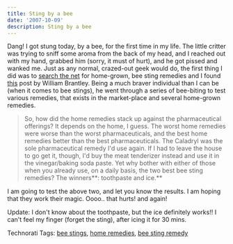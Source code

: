```yaml
---
title: Sting by a bee
date: '2007-10-09'
description: Sting by a bee
---
```


Dang! I got stung today, by a bee, for the first time in my life. The little critter was trying to sniff some aroma from the back of my head, and I reached out with my hand, grabbed him (sorry, it must of hurt), and he got pissed and wanked me. Just as any normal, crazed-out geek would do, the first thing I did was to [search the net][0] for home-grown, bee sting remedies and I found [this][1] post by William Brantley. Being a much braver individual than I can be (when it comes to bee stings), he went through a series of bee-biting to test various remedies, that exists in the market-place and several home-grown remedies. 
> 
> So, how did the home remedies stack up against the pharmaceutical offerings? It depends on the home, I guess. The worst home remedies were worse than the worst pharmaceuticals, and the best home remedies better than the best pharmaceuticals. The Caladryl was the sole pharmaceutical remedy I'd use again. If I had to leave the house to go get it, though, I'd buy the meat tenderizer instead and use it in the vinegar/baking soda paste. Yet why bother with either of those when you already use, on a daily basis, the two best bee sting remedies? The winners**: toothpaste and ice.**
> 

I am going to test the above two, and let you know the results. I am hoping that they work their magic. Oooo.. that hurts! and again! 

Update: I don't know about the toothpaste, but the ice definitely works!! I can't feel my finger (forget the sting), after icing it for 30 mins. 

Technorati Tags: [bee stings][2], [home remedies][3], [bee sting remedy][4]


[0]: http://www.google.ca/search?q=remedy+bee+sting&ie=utf-8&oe=utf-8&aq=t&rls=org.mozilla:en-US:official&client=firefox-a
[1]: http://www.slate.com/id/2088863/
[2]: http://technorati.com/tags/bee%20stings
[3]: http://technorati.com/tags/home%20remedies
[4]: http://technorati.com/tags/bee%20sting%20remedy
